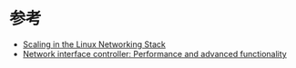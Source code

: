 

# 参考

* [Scaling in the Linux Networking Stack](https://www.kernel.org/doc/Documentation/networking/scaling.txt)
* [Network interface controller: Performance and advanced functionality](https://en.wikipedia.org/wiki/Network_interface_controller#Performance_and_advanced_functionality)